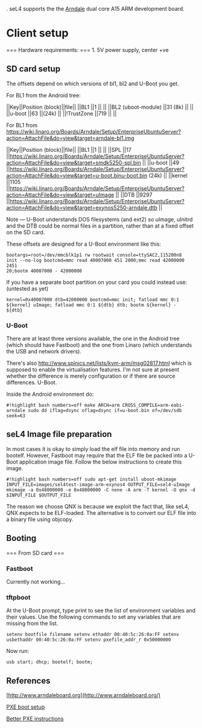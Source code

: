   . seL4 supports the the
  [Arndale](http://www.arndaleboard.org/wiki/index.php/Main_Page)
  dual core A15 ARM development board.

# Client setup
 === Hardware requirements: === 1. 5V power supply,
center +ve

## SD card setup
 The offsets depend on which versions of bl1, bl2 and
U-Boot you get.

For BL1 from the Android tree:

||Key||Position (block)||file|| ||BL1 ||1 || || ||BL2 (uboot-module)
||31 (8k) || || ||u-boot ||63 ||(24k) || ||!TrustZone ||719 || ||

For BL1 from
<https://wiki.linaro.org/Boards/Arndale/Setup/EnterpriseUbuntuServer?action=AttachFile&do=view&target=arndale-bl1.img>
 

||Key||Position (block)||file|| ||BL1 ||1 || || ||SPL ||17
||<https://wiki.linaro.org/Boards/Arndale/Setup/EnterpriseUbuntuServer?action=AttachFile&do=view&target=smdk5250-spl.bin>
|| ||u-boot ||49
||<https://wiki.linaro.org/Boards/Arndale/Setup/EnterpriseUbuntuServer?action=AttachFile&do=view&target=u-boot.binu-boot.bin>
(24k) || ||kernel ||1105
||<https://wiki.linaro.org/Boards/Arndale/Setup/EnterpriseUbuntuServer?action=AttachFile&do=view&target=uImage>
|| ||DTB ||9297
||<https://wiki.linaro.org/Boards/Arndale/Setup/EnterpriseUbuntuServer?action=AttachFile&do=view&target=exynos5250-arndale.dtb>
||

Note — U-Boot understands DOS filesystems (and ext2) so uImage, uInitrd
and the DTB could be normal files in a partition, rather than at a fixed
offset on the SD card.

These offsets are designed for a U-Boot environment like this:
```
bootargs=root=/dev/mmcblk1p1 rw rootwait console=ttySAC2,115200n8
init --no-log bootcmd=mmc read 40007000 451 2000;mmc read 42000000 2451
20;bootm 40007000 - 42000000
```

If you have a separate boot partition on your card you could instead
use: (untested as yet)
```
kernel=0x40007000 dtb=42000000 bootcmd=mmc init; fatload mmc 0:1
${kernel} uImage; fatload mmc 0:1 ${dtb} dtb; bootm ${kernel} -
${dtb}
```

### U-Boot
 There are at least three versions available, the one in
the Android tree (which should have Fastboot) and the one from Linaro
(which understands the USB and network drivers).

There's also <http://www.spinics.net/lists/kvm-arm/msg02817.html> which
is supposed to enable the virtualisation features. I'm not sure at
present whether the difference is merely configuration or if there are
source differences. U-Boot.

Inside the Android environment do:
```
#!highlight bash numbers=off make ARCH=arm CROSS_COMPILE=arm-eabi-
arndale sudo dd iflag=dsync oflag=dsync if=u-boot.bin of=/dev/sdb
seek=63
```

## seL4 Image file preparation
 In most cases it is okay to simply
load the elf file into memory and run bootelf. However, Fastboot may
require that the ELF file be packed into a U-Boot application image
file. Follow the below instructions to create this image.
```
#!highlight bash numbers=off sudo apt-get install uboot-mkimage
INPUT_FILE=images/sel4test-image-arm-exynos4 OUTPUT_FILE=sel4-uImage
mkimage -a 0x48000000 -e 0x48000000 -C none -A arm -T kernel -O qnx -d
$INPUT_FILE $OUTPUT_FILE
```

The reason we choose QNX is because we exploit the fact that, like seL4,
QNX expects to be ELF-loaded. The alternative is to convert our ELF file
into a binary file using objcopy.

## Booting
 === From SD card === <TODO>

### Fastboot
 <TODO> Currently not working...

### tftpboot
 At the U-Boot prompt, type print to see the list of
environment variables and their values. Use the following commands to
set any variables that are missing from the list.
```
setenv bootfile filename setenv ethaddr 00:40:5c:26:0a:FF setenv
usbethaddr 00:40:5c:26:0a:FF setenv pxefile_addr_r 0x50000000
```

Now run:

` usb start; dhcp; bootelf; bootm; `

## References

[http://www.arndaleboard.org](http://www.arndaleboard.org/)

[PXE boot
setup](https://wiki.linaro.org/Boards/Arndale/Setup/PXEBoot)

[Better PXE
instructions](https://wiki.kubuntu.org/ARM/QA/ArndaleBoard)
